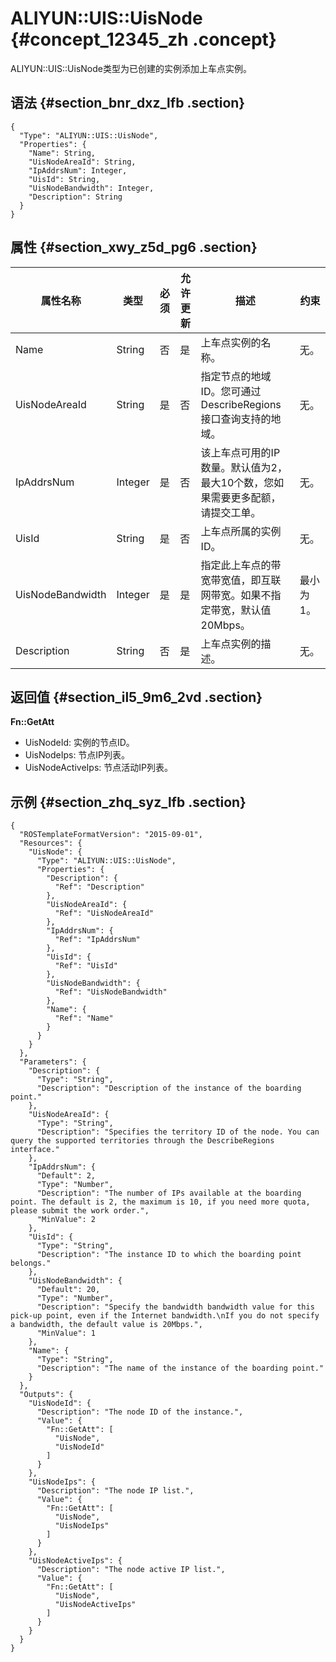 # ALIYUN::UIS::UisNode {#concept_12345_zh .concept}

ALIYUN::UIS::UisNode类型为已创建的实例添加上车点实例。

## 语法 {#section_bnr_dxz_lfb .section}

``` {#codeblock_ts7_nzf_et0 .language-json}
{
  "Type": "ALIYUN::UIS::UisNode",
  "Properties": {
    "Name": String,
    "UisNodeAreaId": String,
    "IpAddrsNum": Integer,
    "UisId": String,
    "UisNodeBandwidth": Integer,
    "Description": String
  }
}
```

## 属性 {#section_xwy_z5d_pg6 .section}

|属性名称|类型|必须|允许更新|描述|约束|
|----|--|--|----|--|--|
|Name|String|否|是|上车点实例的名称。|无。|
|UisNodeAreaId|String|是|否|指定节点的地域ID。您可通过DescribeRegions接口查询支持的地域。|无。|
|IpAddrsNum|Integer|是|否|该上车点可用的IP数量。默认值为2，最大10个数，您如果需要更多配额，请提交工单。|无。|
|UisId|String|是|否|上车点所属的实例ID。|无。|
|UisNodeBandwidth|Integer|是|是|指定此上车点的带宽带宽值，即互联网带宽。如果不指定带宽，默认值20Mbps。|最小为1。|
|Description|String|否|是|上车点实例的描述。|无。|

## 返回值 {#section_il5_9m6_2vd .section}

**Fn::GetAtt**

-   UisNodeId: 实例的节点ID。
-   UisNodeIps: 节点IP列表。
-   UisNodeActiveIps: 节点活动IP列表。

## 示例 {#section_zhq_syz_lfb .section}

``` {#codeblock_3ap_5bd_ea1 .language-json}
{
  "ROSTemplateFormatVersion": "2015-09-01",
  "Resources": {
    "UisNode": {
      "Type": "ALIYUN::UIS::UisNode",
      "Properties": {
        "Description": {
          "Ref": "Description"
        },
        "UisNodeAreaId": {
          "Ref": "UisNodeAreaId"
        },
        "IpAddrsNum": {
          "Ref": "IpAddrsNum"
        },
        "UisId": {
          "Ref": "UisId"
        },
        "UisNodeBandwidth": {
          "Ref": "UisNodeBandwidth"
        },
        "Name": {
          "Ref": "Name"
        }
      }
    }
  },
  "Parameters": {
    "Description": {
      "Type": "String",
      "Description": "Description of the instance of the boarding point."
    },
    "UisNodeAreaId": {
      "Type": "String",
      "Description": "Specifies the territory ID of the node. You can query the supported territories through the DescribeRegions interface."
    },
    "IpAddrsNum": {
      "Default": 2,
      "Type": "Number",
      "Description": "The number of IPs available at the boarding point. The default is 2, the maximum is 10, if you need more quota, please submit the work order.",
      "MinValue": 2
    },
    "UisId": {
      "Type": "String",
      "Description": "The instance ID to which the boarding point belongs."
    },
    "UisNodeBandwidth": {
      "Default": 20,
      "Type": "Number",
      "Description": "Specify the bandwidth bandwidth value for this pick-up point, even if the Internet bandwidth.\nIf you do not specify a bandwidth, the default value is 20Mbps.",
      "MinValue": 1
    },
    "Name": {
      "Type": "String",
      "Description": "The name of the instance of the boarding point."
    }
  },
  "Outputs": {
    "UisNodeId": {
      "Description": "The node ID of the instance.",
      "Value": {
        "Fn::GetAtt": [
          "UisNode",
          "UisNodeId"
        ]
      }
    },
    "UisNodeIps": {
      "Description": "The node IP list.",
      "Value": {
        "Fn::GetAtt": [
          "UisNode",
          "UisNodeIps"
        ]
      }
    },
    "UisNodeActiveIps": {
      "Description": "The node active IP list.",
      "Value": {
        "Fn::GetAtt": [
          "UisNode",
          "UisNodeActiveIps"
        ]
      }
    }
  }
}
```

